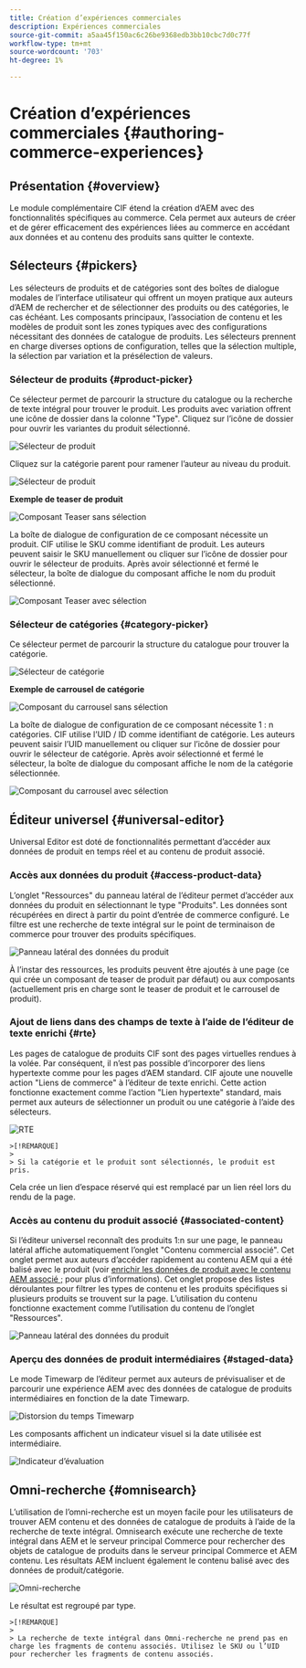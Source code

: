 ```yaml
---
title: Création d’expériences commerciales
description: Expériences commerciales
source-git-commit: a5aa45f150ac6c26be9368edb3bb10cbc7d0c77f
workflow-type: tm+mt
source-wordcount: '703'
ht-degree: 1%

---
```


# Création d’expériences commerciales {#authoring-commerce-experiences}

## Présentation {#overview}

Le module complémentaire CIF étend la création d’AEM avec des fonctionnalités spécifiques au commerce. Cela permet aux auteurs de créer et de gérer efficacement des expériences liées au commerce en accédant aux données et au contenu des produits sans quitter le contexte.

## Sélecteurs {#pickers}

Les sélecteurs de produits et de catégories sont des boîtes de dialogue modales de l’interface utilisateur qui offrent un moyen pratique aux auteurs d’AEM de rechercher et de sélectionner des produits ou des catégories, le cas échéant. Les composants principaux, l’association de contenu et les modèles de produit sont les zones typiques avec des configurations nécessitant des données de catalogue de produits. Les sélecteurs prennent en charge diverses options de configuration, telles que la sélection multiple, la sélection par variation et la présélection de valeurs.

### Sélecteur de produits {#product-picker}

Ce sélecteur permet de parcourir la structure du catalogue ou la recherche de texte intégral pour trouver le produit. Les produits avec variation offrent une icône de dossier dans la colonne &quot;Type&quot;. Cliquez sur l’icône de dossier pour ouvrir les variantes du produit sélectionné.

![Sélecteur de produit](../assets/authoring/product-picker.png)

Cliquez sur la catégorie parent pour ramener l’auteur au niveau du produit.

![Sélecteur de produit](../assets/authoring/product-picker-variation.png)

**Exemple de teaser de produit**

![Composant Teaser sans sélection](../assets/authoring/teaser_component_without_selection.png)

La boîte de dialogue de configuration de ce composant nécessite un produit. CIF utilise le SKU comme identifiant de produit. Les auteurs peuvent saisir le SKU manuellement ou cliquer sur l’icône de dossier pour ouvrir le sélecteur de produits. Après avoir sélectionné et fermé le sélecteur, la boîte de dialogue du composant affiche le nom du produit sélectionné.

![Composant Teaser avec sélection](../assets/authoring/teaser_component_with_selection.png)

### Sélecteur de catégories {#category-picker}

Ce sélecteur permet de parcourir la structure du catalogue pour trouver la catégorie.

![Sélecteur de catégorie](../assets/authoring/category-picker.png)

**Exemple de carrousel de catégorie**

![Composant du carrousel sans sélection](../assets/authoring/carousel_component_without_selection.png)

La boîte de dialogue de configuration de ce composant nécessite 1 : n catégories. CIF utilise l’UID / ID comme identifiant de catégorie. Les auteurs peuvent saisir l’UID manuellement ou cliquer sur l’icône de dossier pour ouvrir le sélecteur de catégorie. Après avoir sélectionné et fermé le sélecteur, la boîte de dialogue du composant affiche le nom de la catégorie sélectionnée.

![Composant du carrousel avec sélection](../assets/authoring/carousel_component_with_selection.png)

## Éditeur universel {#universal-editor}

Universal Editor est doté de fonctionnalités permettant d’accéder aux données de produit en temps réel et au contenu de produit associé.

### Accès aux données du produit {#access-product-data}

L’onglet &quot;Ressources&quot; du panneau latéral de l’éditeur permet d’accéder aux données du produit en sélectionnant le type &quot;Produits&quot;. Les données sont récupérées en direct à partir du point d’entrée de commerce configuré. Le filtre est une recherche de texte intégral sur le point de terminaison de commerce pour trouver des produits spécifiques.

![Panneau latéral des données du produit](../assets/authoring/products-side-panel.png)

À l’instar des ressources, les produits peuvent être ajoutés à une page (ce qui crée un composant de teaser de produit par défaut) ou aux composants (actuellement pris en charge sont le teaser de produit et le carrousel de produit).

### Ajout de liens dans des champs de texte à l’aide de l’éditeur de texte enrichi {#rte}

Les pages de catalogue de produits CIF sont des pages virtuelles rendues à la volée. Par conséquent, il n’est pas possible d’incorporer des liens hypertexte comme pour les pages d’AEM standard. CIF ajoute une nouvelle action &quot;Liens de commerce&quot; à l’éditeur de texte enrichi. Cette action fonctionne exactement comme l’action &quot;Lien hypertexte&quot; standard, mais permet aux auteurs de sélectionner un produit ou une catégorie à l’aide des sélecteurs.

![RTE](../assets/authoring/RTE.png)

    >[!REMARQUE]
    >
    > Si la catégorie et le produit sont sélectionnés, le produit est pris.

Cela crée un lien d’espace réservé qui est remplacé par un lien réel lors du rendu de la page.

### Accès au contenu du produit associé {#associated-content}

Si l’éditeur universel reconnaît des produits 1:n sur une page, le panneau latéral affiche automatiquement l’onglet &quot;Contenu commercial associé&quot;. Cet onglet permet aux auteurs d’accéder rapidement au contenu AEM qui a été balisé avec le produit (voir [enrichir les données de produit avec le contenu AEM associé ;](./enrich-product-associated-content.md) pour plus d’informations). Cet onglet propose des listes déroulantes pour filtrer les types de contenu et les produits spécifiques si plusieurs produits se trouvent sur la page. L’utilisation du contenu fonctionne exactement comme l’utilisation du contenu de l’onglet &quot;Ressources&quot;.

![Panneau latéral des données du produit](../assets/authoring/associated-commerce-content-tab.png)

### Aperçu des données de produit intermédiaires {#staged-data}

Le mode Timewarp de l’éditeur permet aux auteurs de prévisualiser et de parcourir une expérience AEM avec des données de catalogue de produits intermédiaires en fonction de la date Timewarp.

![Distorsion du temps Timewarp](../assets/authoring/timewarp.png)

Les composants affichent un indicateur visuel si la date utilisée est intermédiaire.

![Indicateur d’évaluation](../assets/authoring/staged-indicator.png)

## Omni-recherche {#omnisearch}

L’utilisation de l’omni-recherche est un moyen facile pour les utilisateurs de trouver AEM contenu et des données de catalogue de produits à l’aide de la recherche de texte intégral. Omnisearch exécute une recherche de texte intégral dans AEM et le serveur principal Commerce pour rechercher des objets de catalogue de produits dans le serveur principal Commerce et AEM contenu. Les résultats AEM incluent également le contenu balisé avec des données de produit/catégorie.

![Omni-recherche](../assets/authoring/omnisearch.png)

Le résultat est regroupé par type.

    >[!REMARQUE]
    >
    > La recherche de texte intégral dans Omni-recherche ne prend pas en charge les fragments de contenu associés. Utilisez le SKU ou l’UID pour rechercher les fragments de contenu associés.
